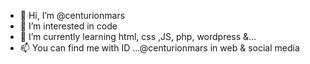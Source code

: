 - 👋 Hi, I’m @centurionmars
- 👀 I’m interested in code
- 🌱 I’m currently learning html, css ,JS,  php, wordpress &...
- 📫 You can find me with ID ...@centurionmars in web & social media

<!---
centurionmars/centurionmars is a ✨ special ✨ repository because its `README.md` (this file) appears on your GitHub profile.
You can click the Preview link to take a look at your changes.
--->
